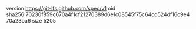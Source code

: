 version https://git-lfs.github.com/spec/v1
oid sha256:70230f859c670a4f1cf21270389d6e1c08545f75c64cd524df16c9e470a23ba6
size 5205
